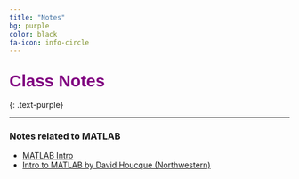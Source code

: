 ```yaml
---
title: "Notes"
bg: purple
color: black
fa-icon: info-circle
---
```


## **<span style="color:purple;font-family:'Titillium Web', sans-serif; font-size:30px;font-weight:Regular;"> Class Notes </span>**
{: .text-purple}

-------------

### Notes related to MATLAB

- [MATLAB Intro]( myfiles/MATLAB_intro_final_version.pdf)
- [Intro to MATLAB by David Houcque
(Northwestern)]( myfiles/matlab.pdf)
